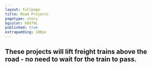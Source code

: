 ```yaml
---
layout: fullpage
title: Road Projects
pagetype: story
bgcolor: 69579c
published: true
extrapadding: 100px
---
```


## These projects will lift freight trains above the road - no need to wait for the train to pass.